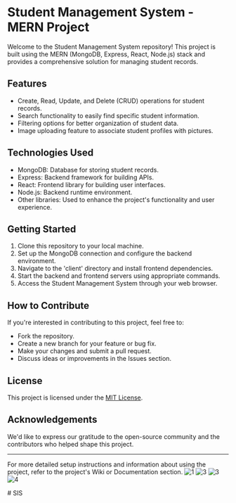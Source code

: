 
# Student Management System - MERN Project

Welcome to the Student Management System repository! This project is built using the MERN (MongoDB, Express, React, Node.js) stack and provides a comprehensive solution for managing student records.

## Features

- Create, Read, Update, and Delete (CRUD) operations for student records.
- Search functionality to easily find specific student information.
- Filtering options for better organization of student data.
- Image uploading feature to associate student profiles with pictures.

## Technologies Used

- MongoDB: Database for storing student records.
- Express: Backend framework for building APIs.
- React: Frontend library for building user interfaces.
- Node.js: Backend runtime environment.
- Other libraries: Used to enhance the project's functionality and user experience.

## Getting Started

1. Clone this repository to your local machine.
2. Set up the MongoDB connection and configure the backend environment.
3. Navigate to the 'client' directory and install frontend dependencies.
4. Start the backend and frontend servers using appropriate commands.
5. Access the Student Management System through your web browser.

## How to Contribute

If you're interested in contributing to this project, feel free to:

- Fork the repository.
- Create a new branch for your feature or bug fix.
- Make your changes and submit a pull request.
- Discuss ideas or improvements in the Issues section.

## License

This project is licensed under the [MIT License](LICENSE).

## Acknowledgements

We'd like to express our gratitude to the open-source community and the contributors who helped shape this project.

---

For more detailed setup instructions and information about using the project, refer to the project's Wiki or Documentation section.
![1](https://github.com/SarangaSiriwardhana9/Student-Management-System-Using-MERN-STACK/assets/99233703/24fcd245-1f3b-4bea-ba78-8c0beb148237)
![3](https://github.com/SarangaSiriwardhana9/Student-Management-System-Using-MERN-STACK/assets/99233703/858cc4dd-dd30-4a02-8cdd-cdfddd050010)
![3](https://github.com/SarangaSiriwardhana9/Student-Management-System-Using-MERN-STACK/assets/99233703/61d01603-1aed-4616-b72b-4ed12d50431a)
![4](https://github.com/SarangaSiriwardhana9/Student-Management-System-Using-MERN-STACK/assets/99233703/ce3263a4-1b9d-4ae9-8837-7cbcfff5a591)



#   S I S  
 